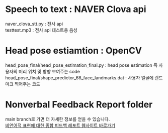 # Speech to text : NAVER Clova api
naver_clova_stt.py : 전사 api   
  testtest.mp3 : 전사 api 테스트용 음성

# Head pose estiamtion : OpenCV
head_pose_final/head_pose_estimation_final.py : head pose estimation 즉 사용자의 머리 위치 및 방향 보여주는 code    
head_pose_final/shape_predictor_68_face_landmarks.dat : 사용자 얼굴에 랜드마크 찍어주는 코드  

# Nonverbal Feedback Report folder  
main branch로 가면 더 자세한 정보를 얻을 수 있습니다.  
[비언어적 표현에 대한 종합 피드백 레포트 웹사이트 바로가기](interviewbuster.streamlit.app/)

